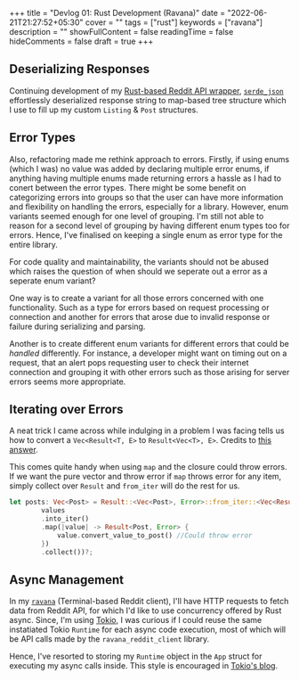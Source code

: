 +++
title = "Devlog 01: Rust Development (Ravana)"
date = "2022-06-21T21:27:52+05:30"
cover = ""
tags = ["rust"]
keywords = ["ravana"]
description = ""
showFullContent = false
readingTime = false
hideComments = false
draft = true
+++

## Deserializing Responses

Continuing development of my [Rust-based Reddit API wrapper](https://github.com/Cyanide4Dinner/ravana_reddit_api),
[`serde_json`](https://docs.serde.rs/serde_json/) effortlessly deserialized response string to map-based tree structure which I use to fill up my custom `Listing` & `Post` structures.

## Error Types

Also, refactoring made me rethink approach to errors. Firstly, if using enums (which I was) no value was added by declaring multiple error enums, if anything having multiple enums made returning errors a hassle as I had to conert between the error types. There might be some benefit on categorizing errors into groups so that the user can have more information and flexibility on handling the errors, especially for a library. However, enum variants seemed enough for one level of grouping. I'm still not able to reason for a second level of grouping by having different enum types too for errors. Hence, I've finalised on keeping a single enum as error type for the entire library.

For code quality and maintainability, the variants should not be abused which raises the question of when should we seperate out a error as a seperate enum variant?

One way is to create a variant for all those errors concerned with one functionality. Such as a type for errors based on request processing or connection and another for errors that arose due to invalid response or failure during serializing and parsing.

Another is to create different enum variants for different errors that could be *handled* differently. For instance, a developer might want on timing out on a request, that an alert pops requesting user to check their internet connection and grouping it with other errors such as those arising for server errors seems more appropriate.

## Iterating over Errors
A neat trick I came across while indulging in a problem I was facing tells us how to convert a `Vec<Result<T, E>` to `Result<Vec<T>, E>`. Credits to [this answer](https://stackoverflow.com/a/26370894/9897643).

This comes quite handy when using `map` and the closure could throw errors. If we want the pure vector and throw error if `map` throws error for any item, simply collect over `Result` and `from_iter` will do the rest for us.

```rust
let posts: Vec<Post> = Result::<Vec<Post>, Error>::from_iter::<Vec<Result<Post, Error>>>(
		values
		.into_iter()
		.map(|value| -> Result<Post, Error> { 
			value.convert_value_to_post() //Could throw error
		})
		.collect())?;
```

## Async Management
In my [`ravana`](https://github.com/Cyanide4Dinner/ravana) (Terminal-based Reddit client), I'll have HTTP
requests to fetch data from Reddit API, for which I'd like to use concurrency offered by Rust async. Since,
I'm using [Tokio](https://tokio.rs/), I was curious if I could reuse the same instatiated Tokio `Runtime` for
each async code execution, most of which will be API calls made by the `ravana_reddit_client` library.

Hence, I've resorted to storing my `Runtime` object in the `App` struct for executing my async calls inside.
This style is encouraged in [Tokio's blog](https://tokio.rs/tokio/topics/bridging).
